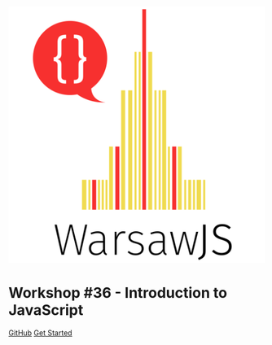 
![logo](_media/logo.svg ':size=600x600')


# Workshop #36 - Introduction to JavaScript

[GitHub](https://github.com/lukaszbasaj/warsawjs-workshop-36)
[Get Started](guide)